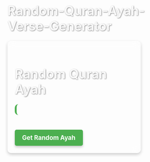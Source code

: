 # Random-Quran-Ayah-Verse-Generator

<!DOCTYPE html>
<html lang="en">
<head>
  <meta charset="UTF-8">
  <meta name="viewport" content="width=device-width, initial-scale=1.0">
  <title>Random Quran Ayah</title>
  <style>
    * {
      margin: 0;
      padding: 0;
      box-sizing: border-box;
    }

    body {
      font-family: 'Arial', sans-serif;
      background: linear-gradient(to bottom, #2a5298, #1e3c72);
      color: white;
      display: flex;
      justify-content: center;
      align-items: center;
      height: 100vh;
      text-align: center;
      overflow: hidden;
    }

    .container {
      max-width: 800px;
      padding: 20px;
      border-radius: 10px;
      box-shadow: 0 4px 8px rgba(0, 0, 0, 0.2);
      background-color: rgba(255, 255, 255, 0.1);
      backdrop-filter: blur(10px);
      width: 90%;
    }

    h1 {
      font-size: 2.5em;
      margin-bottom: 20px;
      color: #f9f9f9;
      font-weight: 600;
      text-shadow: 1px 1px 3px rgba(0, 0, 0, 0.5);
    }

    blockquote {
      font-size: 1.5em;
      line-height: 1.8;
      margin: 20px 0;
      background: rgba(255, 255, 255, 0.2);
      padding: 15px 20px;
      border-radius: 10px;
      border-left: 5px solid #4caf50;
      color: #f9f9f9;
      text-shadow: 0 1px 2px rgba(0, 0, 0, 0.5);
    }

    #loadingCircle {
      font-size: 1.2em;
      color: #f9f9f9;
      margin-bottom: 20px;
    }

    .button {
      display: inline-block;
      margin-top: 20px;
      padding: 12px 20px;
      font-size: 1.2em;
      font-weight: bold;
      color: white;
      background-color: #4caf50;
      border: none;
      border-radius: 5px;
      cursor: pointer;
      transition: background 0.3s ease-in-out, transform 0.2s;
      box-shadow: 0 4px 6px rgba(0, 0, 0, 0.2);
    }

    .button:hover {
      background-color: #45a049;
      transform: scale(1.05);
    }

    .button:active {
      transform: scale(1);
    }

    @media (max-width: 768px) {
      h1 {
        font-size: 2em;
      }
      blockquote {
        font-size: 1.2em;
      }
      .button {
        font-size: 1em;
        padding: 10px 15px;
      }
    }
  </style>
</head>
<body>

  <div class="container">
    <h1>Random Quran Ayah</h1>
    <blockquote>
      <div id="loadingCircle" style="display:none;">Loading...</div>
      <div id="verse" style="display:none;"></div>
      <div id="translation" style="display:none; margin-top: 20px;"></div>
    </blockquote>
    <div class="button" onclick="getRandomAyah()">Get Random Ayah</div>
  </div>

  <script>
    const TOTAL_SURAHS = 114;
    let totalAyahs, surahNumber, ayahNumber, ayah, translatedAyah;
    const SURAH_URL = 'https://api.alquran.cloud/v1/surah/';
    let newSurahURL;
    const eng = 'en.sahih';
    getRandomAyah();

    async function randomAyah() {
      showLoader();
      surahNumber = Math.floor(Math.random() * TOTAL_SURAHS) + 1;
      newSurahURL = SURAH_URL + surahNumber;
      const response = await fetch(newSurahURL);
      const chapterJSON = await response.json();
      totalAyahs = chapterJSON.data.numberOfAyahs;
      ayahNumber = Math.floor(Math.random() * totalAyahs);
      ayah = chapterJSON.data.ayahs[ayahNumber].text;
      translateAyah();
    }

    async function translateAyah() {
      newSurahURL += '/' + eng;
      const response = await fetch(newSurahURL);
      const chapterJSON2 = await response.json();
      translatedAyah = chapterJSON2.data.ayahs[ayahNumber].text;
      printToHTML();
    }

    function printToHTML() {
      document.getElementById('loadingCircle').style.display = 'none';
      document.getElementById('verse').style.display = 'block';
      document.getElementById('translation').style.display = 'block';
      document.getElementById('verse').innerHTML = ayah;
      document.getElementById('translation').innerHTML = 
        `Surah ${surahNumber}:${ayahNumber + 1}`.bold() + ' ' + translatedAyah;
    }

    function showLoader() {
      document.getElementById('loadingCircle').style.display = 'block';
      document.getElementById('verse').style.display = 'none';
      document.getElementById('translation').style.display = 'none';
    }

    async function getRandomAyah() {
      randomAyah();
    }
  </script>

</body>
</html>
